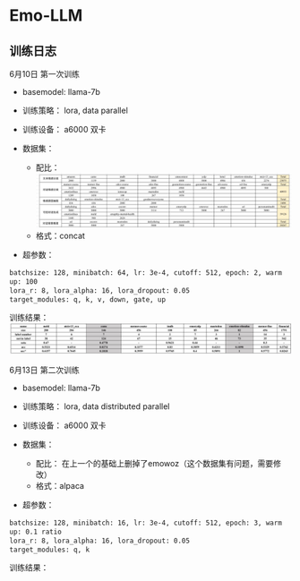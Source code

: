 # Emo-LLM
## 训练日志

6月10日 第一次训练

* basemodel: 
    llama-7b

* 训练策略：
    lora, data parallel
* 训练设备：
    a6000 双卡

* 数据集：
  * 配比：
    ![数据集配比](./figure/Snipaste_2023-06-13_13-53-39.jpg)
  * 格式：concat
* 超参数：
```
batchsize: 128, minibatch: 64, lr: 3e-4, cutoff: 512, epoch: 2, warm up: 100
lora_r: 8, lora_alpha: 16, lora_dropout: 0.05
target_modules: q, k, v, down, gate, up
```
训练结果：
![](figure/Snipaste_2023-06-13_14-09-07.jpg)


6月13日 第二次训练

* basemodel: 
    llama-7b

* 训练策略：
    lora, data distributed parallel
* 训练设备：
    a6000 双卡

* 数据集：
  * 配比：
    在上一个的基础上删掉了emowoz（这个数据集有问题，需要修改）
  * 格式：alpaca
* 超参数：
```
batchsize: 128, minibatch: 16, lr: 3e-4, cutoff: 512, epoch: 3, warm up: 0.1 ratio
lora_r: 8, lora_alpha: 16, lora_dropout: 0.05
target_modules: q, k
```
训练结果：
